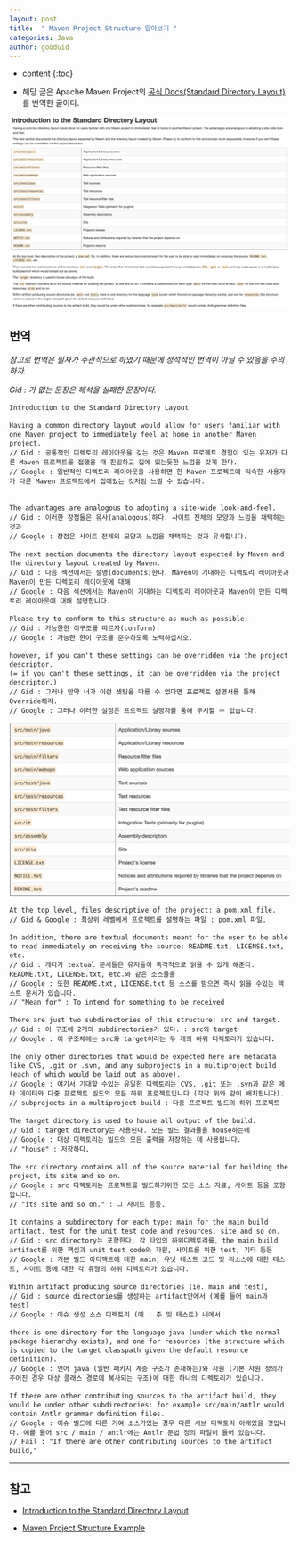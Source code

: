 ```yaml
---
layout: post
title:  " Maven Project Structure 알아보기 "
categories: Java
author: goodGid
---
```

* content
{:toc}

* 해당 글은 Apache Maven Project의 [공식 Docs(Standard Directory Layout)](https://maven.apache.org/guides/introduction/introduction-to-the-standard-directory-layout.html)를 번역한 글이다.

![](/assets/img/java/maven_project_structure_1.png)







## 번역

*참고로 번역은 필자가 주관적으로 하였기 때문에 정석적인 번역이 아닐 수 있음을 주의하자.*

*Gid : 가 없는 문장은 해석을 실패한 문장이다.*

```
Introduction to the Standard Directory Layout

Having a common directory layout would allow for users familiar with one Maven project to immediately feel at home in another Maven project.
// Gid : 공통적인 디렉토리 레이아웃을 갖는 것은 Maven 프로젝트 경험이 있는 유저가 다른 Maven 프로젝트를 접했을 때 친밀하고 집에 있는듯한 느낌을 갖게 한다.
// Google : 일반적인 디렉토리 레이아웃을 사용하면 한 Maven 프로젝트에 익숙한 사용자가 다른 Maven 프로젝트에서 집에있는 것처럼 느낄 수 있습니다.


The advantages are analogous to adopting a site-wide look-and-feel.
// Gid : 이러한 장점들은 유사(analogous)하다. 사이트 전체의 모양과 느낌을 채택하는 것과
// Google : 장점은 사이트 전체의 모양과 느낌을 채택하는 것과 유사합니다.

The next section documents the directory layout expected by Maven and the directory layout created by Maven. 
// Gid : 다음 섹션에서는 설명(documents)한다. Maven이 기대하는 디렉토리 레이아웃과 Maven이 만든 디렉토리 레이아웃에 대해
// Google : 다음 섹션에서는 Maven이 기대하는 디렉토리 레이아웃과 Maven이 만든 디렉토리 레이아웃에 대해 설명합니다.

Please try to conform to this structure as much as possible; 
// Gid : 가능한한 이구조를 따르자(conform).
// Google : 가능한 한이 구조를 준수하도록 노력하십시오.

however, if you can't these settings can be overridden via the project descriptor.
(= if you can't these settings, it can be overridden via the project descriptor.)
// Gid : 그러나 만약 너가 이런 셋팅을 따를 수 없다면 프로젝트 설명서를 통해 Override해라.
// Google : 그러나 이러한 설정은 프로젝트 설명자를 통해 무시할 수 없습니다.
```

![](/assets/img/java/maven_project_structure_2.png)

```
At the top level, files descriptive of the project: a pom.xml file. 
// Gid & Google : 최상위 레벨에서 프로젝트를 설명하는 파일 : pom.xml 파일.

In addition, there are textual documents meant for the user to be able to read immediately on receiving the source: README.txt, LICENSE.txt, etc.
// Gid : 게다가 textual 문서들은 유저들이 즉각적으로 읽을 수 있게 해준다. README.txt, LICENSE.txt, etc.와 같은 소스들을
// Google : 또한 README.txt, LICENSE.txt 등 소스를 받으면 즉시 읽을 수있는 텍스트 문서가 있습니다.
// "Mean for" : To intend for something to be received

There are just two subdirectories of this structure: src and target. 
// Gid : 이 구조에 2개의 subdirectories가 있다. : src와 target
// Google : 이 구조체에는 src와 target이라는 두 개의 하위 디렉토리가 있습니다.

The only other directories that would be expected here are metadata like CVS, .git or .svn, and any subprojects in a multiproject build (each of which would be laid out as above).
// Google : 여기서 기대할 수있는 유일한 디렉토리는 CVS, .git 또는 .svn과 같은 메타 데이터와 다중 프로젝트 빌드의 모든 하위 프로젝트입니다 (각각 위와 같이 배치됩니다).
// subprojects in a multiproject build : 다중 프로젝트 빌드의 하위 프로젝트

The target directory is used to house all output of the build.
// Gid : target directory는 사용된다. 모든 빌드 결과물을 house하는데
// Google : 대상 디렉토리는 빌드의 모든 출력을 저장하는 데 사용됩니다.
// "house" : 저장하다.

The src directory contains all of the source material for building the project, its site and so on.
// Google : src 디렉토리는 프로젝트를 빌드하기위한 모든 소스 자료, 사이트 등을 포함합니다.
// "its site and so on." : 그 사이트 등등.

It contains a subdirectory for each type: main for the main build artifact, test for the unit test code and resources, site and so on.
// Gid : src directory는 포함한다. 각 타입의 하위디렉토리를, the main build artifact를 위한 핵심과 unit test code와 자원, 사이트를 위한 test, 기타 등등
// Google : 기본 빌드 아티팩트에 대한 main, 유닛 테스트 코드 및 리소스에 대한 테스트, 사이트 등에 대한 각 유형의 하위 디렉토리가 있습니다.

Within artifact producing source directories (ie. main and test), 
// Gid : source directories를 생성하는 artifact안에서 (예를 들어 main과 test)
// Google : 이슈 생성 소스 디렉토리 (예 : 주 및 테스트) 내에서

there is one directory for the language java (under which the normal package hierarchy exists), and one for resources (the structure which is copied to the target classpath given the default resource definition).
// Google : 언어 java (일반 패키지 계층 구조가 존재하는)와 자원 (기본 자원 정의가 주어진 경우 대상 클래스 경로에 복사되는 구조)에 대한 하나의 디렉토리가 있습니다.

If there are other contributing sources to the artifact build, they would be under other subdirectories: for example src/main/antlr would contain Antlr grammar definition files.
// Google : 이슈 빌드에 다른 기여 소스가있는 경우 다른 서브 디렉토리 아래있을 것입니다. 예를 들어 src / main / antlr에는 Antlr 문법 정의 파일이 들어 있습니다.
// Fail : "If there are other contributing sources to the artifact build,"

```




---

## 참고

* [Introduction to the Standard Directory Layout](https://maven.apache.org/guides/introduction/introduction-to-the-standard-directory-layout.html)

* [Maven Project Structure Example](https://examples.javacodegeeks.com/enterprise-java/maven/maven-project-structure-example/)